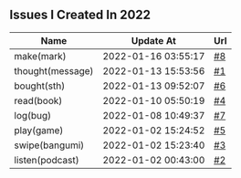 ## Issues I Created In 2022

| Name | Update At | Url |
| ---- | ---- | ---- |
| make(mark) | 2022-01-16 03:55:17 | [#8](https://github.com/bGZoCg/2022/issues/8) |
| thought(message) | 2022-01-13 15:53:56 | [#1](https://github.com/bGZoCg/2022/issues/1) |
| bought(sth) | 2022-01-13 09:52:07 | [#6](https://github.com/bGZoCg/2022/issues/6) |
| read(book) | 2022-01-10 05:50:19 | [#4](https://github.com/bGZoCg/2022/issues/4) |
| log(bug) | 2022-01-08 10:49:37 | [#7](https://github.com/bGZoCg/2022/issues/7) |
| play(game) | 2022-01-02 15:24:52 | [#5](https://github.com/bGZoCg/2022/issues/5) |
| swipe(bangumi) | 2022-01-02 15:23:40 | [#3](https://github.com/bGZoCg/2022/issues/3) |
| listen(podcast) | 2022-01-02 00:43:00 | [#2](https://github.com/bGZoCg/2022/issues/2) |
